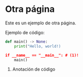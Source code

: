 # Otra página

Este es un ejemplo de otra página.

Ejemplo de código:

```python
def main() -> None:
    print("Hello, world!)

if __name__ == "__main__": # (1)!
    main()
```

1. Anotación de código

